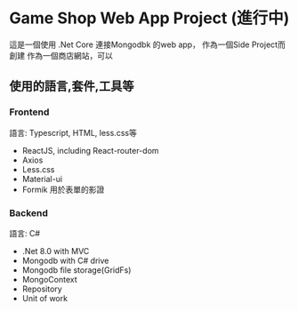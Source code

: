 # Game Shop Web App Project (進行中)
這是一個使用 .Net Core 連接Mongodbk 的web app， 作為一個Side Project而創建
作為一個商店網站，可以
## 使用的語言,套件,工具等
### Frontend
語言: Typescript, HTML, less.css等
* ReactJS, including React-router-dom
* Axios
* Less.css
* Material-ui
* Formik 用於表單的影證

### Backend
語言: C#
* .Net 8.0 with MVC
* Mongodb with C# drive 
* Mongodb file storage(GridFs)
* MongoContext
* Repository
* Unit of work
